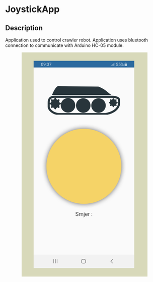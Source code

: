 # JoystickApp

## Description
Application used to control crawler robot. Application uses bluetooth connection to communicate with Arduino HC-05 module.


<p align="center">
<img src="/izgled%20aplikacije.jpg" width="400px">
</p>
